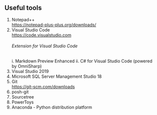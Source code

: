 ## Useful tools
1. Notepad++ \
    https://notepad-plus-plus.org/downloads/
2. Visual Studio Code \
    https://code.visualstudio.com
    ###### Extension for Visual Studio Code
    i. Markdown Preview Enhanced
    ii. C# for Visual Studio Code (powered by OmniSharp)
3. Visual Studio 2019
4. Microsoft SQL Server Management Studio 18
4. Git \
    https://git-scm.com/downloads
5. posh-git
6. Sourcetree
7. PowerToys
8. Anaconda - Python distribution platform